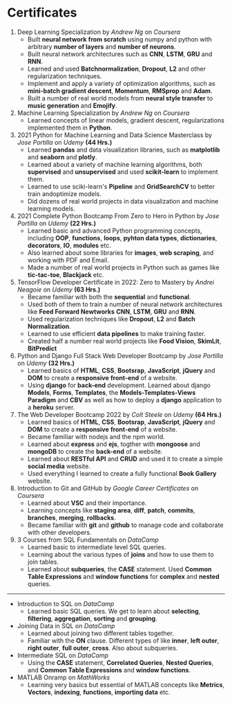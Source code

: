 # Certificates
1. Deep Learning Specialization by *Andrew Ng* on *Coursera* 
   - Built  **neural network** **from scratch** using numpy and python with arbitrary **number of layers** and **number of neurons**.
   - Built neural network architectures such as **CNN**, **LSTM**, **GRU** and **RNN**.
   - Learned and used **Batchnormalization**, **Dropout**, **L2** and other regularization techniques.
   - Implement and apply a variety of optimization algorithms, such as **mini-batch gradient descent**, **Momentum**, **RMSprop** and **Adam**.
   - Built a number of real world models from **neural style transfer** to **music generation** and **Emojify**.
2. Machine Learning Specialization by *Andrew Ng* on *Coursera*
   - Learned concepts of linear models, gradient descent, regularizations implemented them in **Python**.
3. 2021 Python for Machine Learning and Data Science Masterclass by *Jose Portilla* on *Udemy* **(44 Hrs.)**
   - Learned **pandas** and data visualization libraries, such as **matplotlib** and **seaborn** and **plotly**.
   - Learned about a variety of machine learning algorithms, both **supervised** and **unsupervised** and used **scikit-learn** to implement them.
   - Learned to use sciki-learn's **Pipeline** and **GridSearchCV** to better train andoptimize models.
   - Did dozens of real world projects in data visualization and machine learning models.
4. 2021 Complete Python Bootcamp From Zero to Hero in Python by *Jose Portilla* on *Udemy* **(22 Hrs.)**
   - Learned basic and advanced Python programming concepts, including **OOP**, **functions**, **loops**, **pyhton data types**, **dictionaries**, **decorators**, **IO**, **modules** etc.
   - Also learned about some libraries for **images**, **web scraping**, and working with PDF and Email.
   - Made a number of real world projects in Python such as games like **tic-tac-toe**, **Blackjack** etc.
5. TensorFlow Developer Certificate in 2022: Zero to Mastery by *Andrei Neagoie* on *Udemy* **(63 Hrs.)**
   - Became familiar with both the **sequential** and **functional**.
   - Used both of them to train a number of neural network architectures like **Feed Forward Newtworks** **CNN**, **LSTM**, **GRU** and **RNN**.
   - Used regularization techniques like **Dropout**, **L2** and **Batch Normalization**.
   - Learned to use efficient **data pipelines** to make training faster.
   - Created half a number real world projects like **Food Vision**, **SkimLit**, **BitPredict**
6. Python and Django Full Stack Web Developer Bootcamp by *Jose Portilla* on *Udemy* **(32 Hrs.)**
   - Learned basics of **HTML**, **CSS**, **Bootsrap**, **JavaScript**, **jQuery** and **DOM** to create a **responsive** **front-end** of a website.
   - Using **django** for **back-end** development. Learned about django **Models**, **Forms**, **Templates**, the **Models-Templates-Views Paradigm** and **CBV** as well as how to deploy a **django** application to a **heroku** server.
7. The Web Developer Bootcamp 2022 by *Colt Steele* on *Udemy* **(64 Hrs.)**
   - Learned basics of **HTML**, **CSS**, **Bootsrap**, **JavaScript**, **jQuery** and **DOM** to create a **responsive** **front-end** of a website.
   - Became familiar with nodejs and the npm world.
   - Learned about **express** and **ejs**, togther with **mongoose** and **mongoDB** to create the **back-end** of a website.
   - Learned about **RESTful API** and **CRUD** and used it to create a simple **social media** website.
   - Used everything I learned to create a fully functional **Book Gallery** website.
8. Introduction to Git and GitHub by *Google Career Certificates* on *Coursera*
   - Learned about **VSC** and their importance.
   - Learning concepts like **staging area**, **diff**, **patch**, **commits**, **branches**, **merging**, **rollbacks**.
   - Became familiar with **git** and **github** to manage code and collaborate with other developers.
9. 3 Courses from SQL Fundamentals on *DataCamp*
   - Learned basic to intermediate level SQL queries.
   - Learning about the various types of **joins** and how to use them to join tables. 
   - Learned about **subqueries**, the **CASE** statement. Used **Common Table Expressions** and **window functions** for **complex** and **nested** queries.
___

- Introduction to SQL on *DataCamp*
    - Learned basic SQL queries. We get to learn about **selecting**, **filtering**, **aggregation**, **sorting** and **grouping**. 
- Joining Data in SQL on *DataCamp*
    - Learned about joining two different tables together.
    - Familiar with the **ON** clause. Different types of like **inner**, **left outer**, **right outer**, **full outer**, **cross**. Also about subqueries.
- Intermediate SQL on *DataCamp*
    - Using the **CASE** statement, **Correlated Queries**, **Nested Queries**, and **Common Table Expressions** and **window functions**.
- MATLAB Onramp on *MathWorks*
    - Learning very basics but essential of MATLAB concepts like **Metrics**, **Vectors**, **indexing**, **functions**, **importing data** etc.